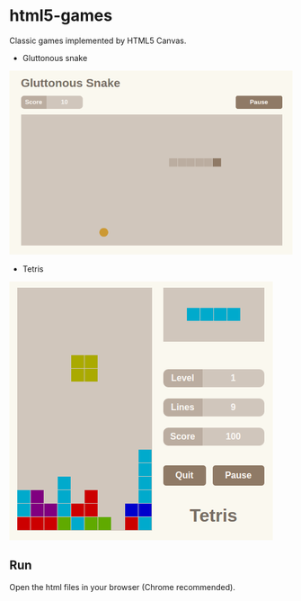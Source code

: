 # html5-games

Classic games implemented by HTML5 Canvas.

+ Gluttonous snake
  
![Gluttonous Snake](img/Gluttonous-Snake.png)

+ Tetris
 
![Tetris](img/Tetris.png)

## Run

Open the html files in your browser (Chrome recommended).

